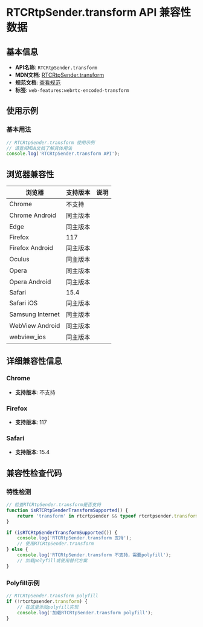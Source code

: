 # RTCRtpSender.transform API 兼容性数据

## 基本信息

- **API名称**: `RTCRtpSender.transform`
- **MDN文档**: [RTCRtpSender.transform](https://developer.mozilla.org/docs/Web/API/RTCRtpSender/transform)
- **规范文档**: [查看规范](https://w3c.github.io/webrtc-encoded-transform/#dom-rtcrtpsender-transform)
- **标签**: `web-features:webrtc-encoded-transform`

## 使用示例

### 基本用法

```javascript
// RTCRtpSender.transform 使用示例
// 请查阅MDN文档了解具体用法
console.log('RTCRtpSender.transform API');
```

## 浏览器兼容性

| 浏览器 | 支持版本 | 说明 |
|--------|----------|------|
| Chrome | 不支持 |  |
| Chrome Android | 同主版本 |  |
| Edge | 同主版本 |  |
| Firefox | 117 |  |
| Firefox Android | 同主版本 |  |
| Oculus | 同主版本 |  |
| Opera | 同主版本 |  |
| Opera Android | 同主版本 |  |
| Safari | 15.4 |  |
| Safari iOS | 同主版本 |  |
| Samsung Internet | 同主版本 |  |
| WebView Android | 同主版本 |  |
| webview_ios | 同主版本 |  |

## 详细兼容性信息

### Chrome

- **支持版本**: 不支持

### Firefox

- **支持版本**: 117

### Safari

- **支持版本**: 15.4

## 兼容性检查代码

### 特性检测

```javascript
// 检查RTCRtpSender.transform是否支持
function isRTCRtpSenderTransformSupported() {
    return 'transform' in rtcrtpsender && typeof rtcrtpsender.transform === 'function';
}

if (isRTCRtpSenderTransformSupported()) {
    console.log('RTCRtpSender.transform 支持');
    // 使用RTCRtpSender.transform
} else {
    console.log('RTCRtpSender.transform 不支持，需要polyfill');
    // 加载polyfill或使用替代方案
}
```

### Polyfill示例

```javascript
// RTCRtpSender.transform polyfill
if (!rtcrtpsender.transform) {
    // 在这里添加polyfill实现
    console.log('加载RTCRtpSender.transform polyfill');
}
```


